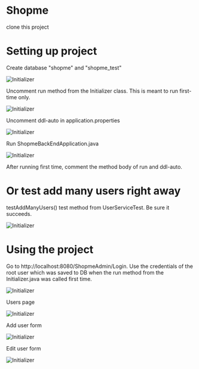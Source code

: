 # Shopme
clone this project

# Setting up project

Create database "shopme" and "shopme_test"

![Initializer](https://raw.githubusercontent.com/raymond-tiongco/shopme/daryll-shopme/ShopmeWebParent/ShopmeBackEnd/guides/database.png)

Uncomment run method from the Initializer class. This is meant to run first-time only.

![Initializer](https://raw.githubusercontent.com/raymond-tiongco/shopme/daryll-shopme/ShopmeWebParent/ShopmeBackEnd/guides/initializer.png)

Uncomment ddl-auto in application.properties

![Initializer](https://raw.githubusercontent.com/raymond-tiongco/shopme/daryll-shopme/ShopmeWebParent/ShopmeBackEnd/guides/ddl-auto.png)

Run ShopmeBackEndApplication.java

![Initializer](https://raw.githubusercontent.com/raymond-tiongco/shopme/daryll-shopme/ShopmeWebParent/ShopmeBackEnd/guides/console.png)

After running first time, comment the method body of run and ddl-auto.

# Or test add many users right away

testAddManyUsers() test method from UserServiceTest. Be sure it succeeds.

![Initializer](https://raw.githubusercontent.com/raymond-tiongco/shopme/daryll-shopme/ShopmeWebParent/ShopmeBackEnd/guides/testaddrolesthenusers.png)

# Using the project

Go to http://localhost:8080/ShopmeAdmin/Login. Use the credentials of the root user which was saved to DB 
when the run method from the Initializer.java was called first time.

![Initializer](https://raw.githubusercontent.com/raymond-tiongco/shopme/daryll-shopme/ShopmeWebParent/ShopmeBackEnd/guides/login.png)

Users page

![Initializer](https://raw.githubusercontent.com/raymond-tiongco/shopme/daryll-shopme/ShopmeWebParent/ShopmeBackEnd/guides/users.png)

Add user form

![Initializer](https://raw.githubusercontent.com/raymond-tiongco/shopme/daryll-shopme/ShopmeWebParent/ShopmeBackEnd/guides/create-users.png)

Edit user form

![Initializer](https://raw.githubusercontent.com/raymond-tiongco/shopme/daryll-shopme/ShopmeWebParent/ShopmeBackEnd/guides/edit-user.png)

